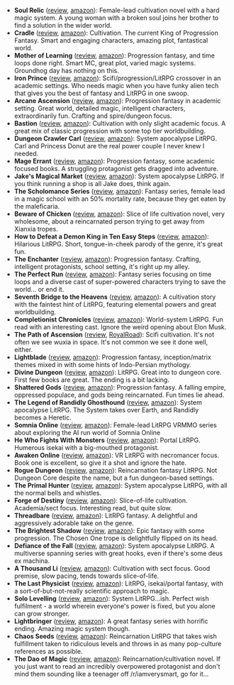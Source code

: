 * **Soul Relic** ([review](https://cosmiccoding.com.au/reviews/soul_relic), [amazon](https://www.amazon.com/dp/B0B46Q18WK)): Female-lead cultivation novel with a hard magic system. A young woman with a broken soul joins her brother to find a solution in the wider world.
* **Cradle** ([review](https://cosmiccoding.com.au/reviews/cradle), [amazon](https://www.amazon.com/Cradle-Foundation-Collected-Book-ebook/dp/B076G8DVN6)): Cultivation. The current King of Progression Fantasy. Smart and engaging characters, amazing plot, fantastical world.
* **Mother of Learning** ([review](https://cosmiccoding.com.au/reviews/mol), [amazon](https://www.amazon.com/dp/B09M2R6QLF)): Progression fantasy, and time loops done right. Smart MC, great plot, varied magic systems. Groundhog day has nothing on this.
* **Iron Prince** ([review](https://cosmiccoding.com.au/reviews/iron_prince), [amazon](https://www.amazon.com/Iron-Prince-Warformed-Stormweaver-Book-ebook/dp/B08KGT4CLQ)): Scifi/progression/LitRPG crossover in an academic settings. Who needs magic when you have funky alien tech that gives you  the best of fantasy and LitRPG in one swoop.
* **Arcane Ascension** ([review](https://cosmiccoding.com.au/reviews/arcane_ascension), [amazon](https://www.amazon.com/gp/product/B06XBFD7CB)): Progression fantasy in academic setting. Great world, detailed magic, intelligent characters, extraordinarily fun. Crafting and spire/dungeon focus.
* **Bastion** ([review](https://cosmiccoding.com.au/reviews/bastion), [amazon](https://www.amazon.com/Bastion-Immortal-Great-Souls-Book-ebook/dp/B09KNXZZR5)): Cultivation with only slight academic focus. A great mix of classic progression with some top tier worldbuilding.
* **Dungeon Crawler Carl** ([review](https://cosmiccoding.com.au/reviews/carl), [amazon](https://www.amazon.com/Dungeon-Crawler-Carl-Gamelit-Adventure-ebook/dp/B08BKGYQXW)): System apocalypse LitRPG. Carl and Princess Donut are the real power couple I never knew I needed.
* **Mage Errant** ([review](https://cosmiccoding.com.au/reviews/mage_errant), [amazon](https://www.amazon.com/Into-Labyrinth-Mage-Errant-Book-ebook/dp/B07J675X2C)): Progression fantasy, some academic focused books. A struggling protagonist gets dragged into adventure.
* **Jake's Magical Market** ([review](https://cosmiccoding.com.au/reviews/jmm), [amazon](https://www.amazon.com/Jakes-Magical-Market-J-R-Mathews-ebook/dp/B09HWX11N9)): System apocalypse LitRPG. If you think running a shop is all Jake does, think again.
* **The Scholomance Series** ([review](https://cosmiccoding.com.au/reviews/scholomance), [amazon](https://www.amazon.com/Deadly-Education-Novel-Scholomance-Book-ebook/dp/B083RZC8KQ)): Fantasy series, female lead in a magic school with an 50% mortality rate, because they get eaten by the maleficaria.
* **Beware of Chicken** ([review](https://cosmiccoding.com.au/reviews/chicken), [amazon](https://www.amazon.com/Beware-Chicken-Xianxia-Cultivation-Novel-ebook/dp/B09Y6RQSHM)): Slice of life cultivation novel, very wholesome, about a reincarnated person trying to get away from Xianxia tropes.
* **How to Defeat a Demon King in Ten Easy Steps** ([review](https://cosmiccoding.com.au/reviews/ten_steps), [amazon](https://www.amazon.com/Defeat-Demon-King-Easy-Steps/dp/B086R4N2YC)): Hilarious LitRPG. Short, tongue-in-cheek parody of the genre, it's great fun.
* **The Enchanter** ([review](https://cosmiccoding.com.au/reviews/enchanter), [amazon](https://www.amazon.com/Enchanter-Journals-Evander-Tailor-Book-ebook/dp/B09VNDHW49)): Progression fantasy. Crafting, intelligent protagonists, school setting, it's right up my alley.
* **The Perfect Run** ([review](https://cosmiccoding.com.au/reviews/perfect_run), [amazon](https://www.amazon.com.au/Perfect-Run-Maxime-J-Durand-ebook/dp/B08WL8CS8B)): Fantasy series focusing on time loops and a diverse cast of super-powered characters trying to save the world... or end it.
* **Seventh Bridge to the Heavens** ([review](https://cosmiccoding.com.au/reviews/seventh), [amazon](https://www.amazon.com/First-Fist-Seventh-Heavens-Cultivation-ebook/dp/B09TNJQ984)): A cultivation story with the faintest hint of LitRPG, featuring elemental powers and great worldbuilding.
* **Completionist Chronicles** ([review](https://cosmiccoding.com.au/reviews/cc), [amazon](https://www.amazon.com/Ritualist-Completionist-Chronicles-Book-1-ebook/dp/B07B27XQLF)): World-system LitRPG. Fun read with an interesting cast. Ignore the weird opening about Elon Musk.
* **The Path of Ascension** ([review](https://cosmiccoding.com.au/reviews/path_ascension), [RoyalRoad](https://www.royalroad.com/fiction/40920/the-path-of-ascension)): Scifi cultivation. It's not often we see wuxia in space. It's not common we see it done well, either.
* **Lightblade** ([review](https://cosmiccoding.com.au/reviews/lightblade), [amazon](https://www.amazon.com/Lightblade-Progression-Fantasy-Epic-Saga-ebook/dp/B0B1MNYTSB)): Progression fantasy, inception/matrix themes mixed in with some hints of Indo-Persian mythology.
* **Divine Dungeon** ([review](https://cosmiccoding.com.au/reviews/divine_dungeon), [amazon](https://www.amazon.com/Divine-Dungeon-Complete-GameLit-Fantasy-ebook/dp/B084RD9N97)): LitRPG. Great into to dungeon core. First few books are great. The ending is a bit lacking.
* **Shattered Gods** ([review](https://cosmiccoding.com.au/reviews/shattered_gods), [amazon](https://www.amazon.com/Shattered-Gods-Epic-Fantasy-Progression-ebook/dp/B091QCZ75X)): Progression fantasy. A falling empire, oppressed populace, and gods being reincarnated. Fun times lie ahead.
* **The Legend of Randidly Ghosthound** ([review](https://cosmiccoding.com.au/reviews/ghosthound), [amazon](https://www.amazon.com/Legend-Randidly-Ghosthound-LitRPG-Adventure-ebook/dp/B09BNSH5KG)): System apocalypse LitRPG. The System takes over Earth, and Randidly becomes a Heretic.
* **Somnia Online** ([review](https://cosmiccoding.com.au/reviews/somnia), [amazon](https://www.amazon.com.au/Initializing-Somnia-Online-Book-1-ebook/dp/B07CV1DZ3P)): Female-lead LitRPG VRMMO series about exploring the AI run world of Somnia Online
* **He Who Fights With Monsters** ([review](https://cosmiccoding.com.au/reviews/hwfwm), [amazon](https://www.amazon.com/He-Who-Fights-Monsters-Adventure-ebook/dp/B08WCT9W26)): Portal LitRPG. Humerous isekai with a big-mouthed protagonist.
* **Awaken Online** ([review](https://cosmiccoding.com.au/reviews/awaken), [amazon](https://www.amazon.com/dp/B074CC5NDX)): VR LitRPG with necromancer focus. Book one is excellent, so give it a shot and ignore the hate.
* **Rogue Dungeon** ([review](https://cosmiccoding.com.au/reviews/rogue_dungeon), [amazon](https://www.amazon.com/Rogue-Dungeon-litRPG-Adventure-Book-ebook/dp/B07FKYZFYD)): Reincarnation fantasy LitRPG. Not Dungeon Core despite the name, but a fun dungeon-based settings.
* **The Primal Hunter** ([review](https://cosmiccoding.com.au/reviews/hunter), [amazon](https://www.amazon.com/Primal-Hunter-LitRPG-Adventure-ebook/dp/B09MV3G8PG)): System apocalypse LitRPG, with all the normal bells and whistles.
* **Forge of Destiny** ([review](https://cosmiccoding.com.au/reviews/forge_destiny), [amazon](https://www.amazon.com/Forge-Destiny-1-Yrsillar-ebook/dp/B08P8175Z1)): Slice-of-life cultivation. Academia/sect focus. Interesting read, but quite slow.
* **Threadbare** ([review](https://cosmiccoding.com.au/reviews/threadbare), [amazon](https://www.amazon.com/Threadbare-Stuff-Nonsense-Andrew-Seiple-ebook/dp/B078KGS4V4)): LitRPG fantasy. A delightful and aggressively adorable take on the genre.
* **The Brightest Shadow** ([review](https://cosmiccoding.com.au/reviews/brightest_shadow), [amazon](https://www.amazon.com/Brightest-Shadow-Sarah-Lin-ebook/dp/B0856ZMG9Z)): Epic fantasy with some progression. The Chosen One trope is delightfully flipped on its head.
* **Defiance of the Fall** ([review](https://cosmiccoding.com.au/reviews/defiance), [amazon](https://www.amazon.com/Defiance-Fall-LitRPG-Adventure-TheFirstDefier-ebook/dp/B09168R29M)): System apocalypse LitRPG. A multiverse spanning series with great hooks, even if there's some deus ex machina.
* **A Thousand Li** ([review](https://cosmiccoding.com.au/reviews/thousand_li), [amazon](https://www.amazon.co.uk/gp/product/B07PKGSDDQ)): Cultivation with sect focus. Good premise, slow pacing, tends towards slice-of-life.
* **The Last Physicist** ([review](https://cosmiccoding.com.au/reviews/physicist), [amazon](https://www.amazon.com/Last-Physicist-Gamelit-Fantasy-Adventure-ebook/dp/B091P52QPM)): LitRPG, isekai/portal fantasy, with a sort-of-but-not-really scientific approach to magic.
* **Solo Levelling** ([review](https://cosmiccoding.com.au/reviews/solo_levelling), [amazon](https://www.amazon.com/Solo-Leveling-Vol-1-Novel/dp/B096YCZLTL)): System LitRPG...ish. Perfect wish fulfilment - a world wherein everyone's power is fixed, but you alone can grow stronger.
* **Lightbringer** ([review](https://cosmiccoding.com.au/reviews/lightbringer), [amazon](https://www.amazon.co.uk/Black-Prism-Book-Lightbringer/dp/1841499048)): A great fantasy series with horrific ending. Amazing magic system though.
* **Chaos Seeds** ([review](https://cosmiccoding.com.au/reviews/land), [amazon](https://www.amazon.com/Land-Founding-LitRPG-Chaos-Seeds-ebook/dp/B0172GEB68)): Reincarnation LitRPG that takes wish fulfillment taken to ridiculous levels and throws in as many pop-culture references as possible.
* **The Dao of Magic** ([review](https://cosmiccoding.com.au/reviews/dao_of_magic), [amazon](https://www.amazon.com/Dao-Magic-Book-I-ebook/dp/B07HM1YJ9Y)): Reincarnation/cultivation novel. If you just want to read an incredibly overpowered protagonist and don't mind them sounding like a teenager off /r/iamverysmart, go for it...